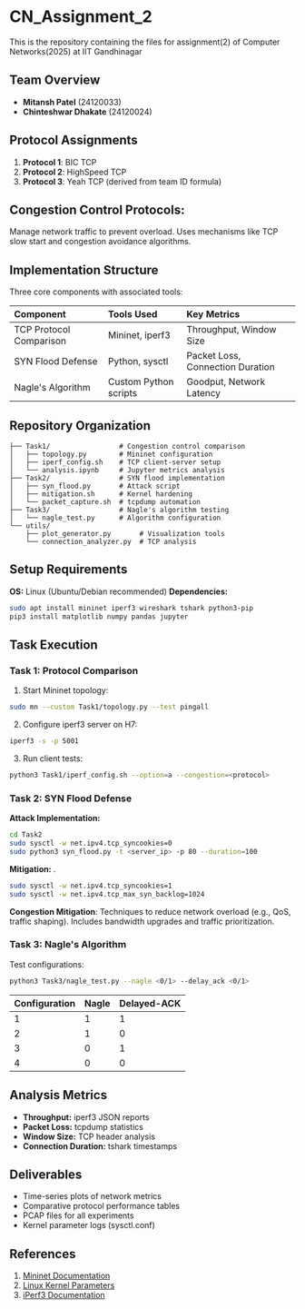 # CN_Assignment_2
This is the repository containing the files for assignment(2) of Computer Networks(2025) at IIT Gandhinagar

## Team Overview

- **Mitansh Patel** (24120033)
- **Chinteshwar Dhakate** (24120024)


## Protocol Assignments

1. **Protocol 1**: BIC TCP
2. **Protocol 2**: HighSpeed TCP
3. **Protocol 3**: Yeah TCP (derived from team ID formula)
## Congestion Control Protocols:
Manage network traffic to prevent overload. Uses mechanisms like TCP slow start and congestion avoidance algorithms. 
## Implementation Structure

Three core components with associated tools:


| Component | Tools Used | Key Metrics |
| :-- | :-- | :-- |
| TCP Protocol Comparison | Mininet, iperf3 | Throughput, Window Size |
| SYN Flood Defense | Python, sysctl | Packet Loss, Connection Duration |
| Nagle's Algorithm | Custom Python scripts | Goodput, Network Latency |

## Repository Organization

```
├── Task1/                 # Congestion control comparison
│   ├── topology.py        # Mininet configuration
│   ├── iperf_config.sh    # TCP client-server setup
│   └── analysis.ipynb     # Jupyter metrics analysis
├── Task2/                 # SYN flood implementation
│   ├── syn_flood.py       # Attack script
│   ├── mitigation.sh      # Kernel hardening
│   └── packet_capture.sh  # tcpdump automation
├── Task3/                 # Nagle's algorithm testing
│   └── nagle_test.py      # Algorithm configuration
└── utils/
    ├── plot_generator.py       # Visualization tools
    └── connection_analyzer.py  # TCP analysis
```


## Setup Requirements

**OS:** Linux (Ubuntu/Debian recommended)
**Dependencies:**

```bash
sudo apt install mininet iperf3 wireshark tshark python3-pip
pip3 install matplotlib numpy pandas jupyter
```


## Task Execution

### Task 1: Protocol Comparison

1. Start Mininet topology:
```bash
sudo mn --custom Task1/topology.py --test pingall
```

2. Configure iperf3 server on H7:
```bash
iperf3 -s -p 5001
```

3. Run client tests:
```bash
python3 Task1/iperf_config.sh --option=a --congestion=<protocol>
```


### Task 2: SYN Flood Defense

**Attack Implementation:**

```bash
cd Task2
sudo sysctl -w net.ipv4.tcp_syncookies=0
sudo python3 syn_flood.py -t <server_ip> -p 80 --duration=100
```

**Mitigation:**
.  
```bash
sudo sysctl -w net.ipv4.tcp_syncookies=1
sudo sysctl -w net.ipv4.tcp_max_syn_backlog=1024
```
 **Congestion Mitigation**: 
 Techniques to reduce network overload (e.g., QoS, traffic shaping). Includes bandwidth upgrades and traffic prioritization.  

### Task 3: Nagle's Algorithm

Test configurations:

```bash
python3 Task3/nagle_test.py --nagle <0/1> --delay_ack <0/1>
```

| Configuration | Nagle | Delayed-ACK |
| :-- | :-- | :-- |
| 1 | 1 | 1 |
| 2 | 1 | 0 |
| 3 | 0 | 1 |
| 4 | 0 | 0 |

## Analysis Metrics

- **Throughput:** iperf3 JSON reports
- **Packet Loss:** tcpdump statistics
- **Window Size:** TCP header analysis
- **Connection Duration:** tshark timestamps


## Deliverables

- Time-series plots of network metrics
- Comparative protocol performance tables
- PCAP files for all experiments
- Kernel parameter logs (sysctl.conf)


## References

1. [Mininet Documentation](http://mininet.org/)
2. [Linux Kernel Parameters](https://www.kernel.org/doc/html/latest/networkir)
3. [iPerf3 Documentation](https://iperf.fr/)

